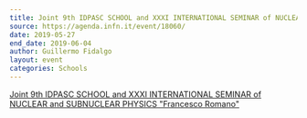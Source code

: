 ```yaml
---
title: Joint 9th IDPASC SCHOOL and XXXI INTERNATIONAL SEMINAR of NUCLEAR and SUBNUCLEAR PHYSICS "Francesco Romano"
source: https://agenda.infn.it/event/18060/
date: 2019-05-27
end_date: 2019-06-04
author: Guillermo Fidalgo
layout: event
categories: Schools
---
```

[Joint 9th IDPASC SCHOOL and XXXI INTERNATIONAL SEMINAR of NUCLEAR and SUBNUCLEAR PHYSICS "Francesco Romano"](https://agenda.infn.it/event/18060/)

